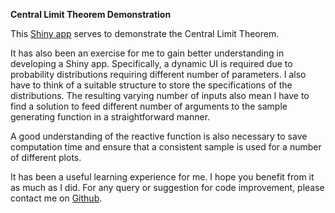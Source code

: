 **Central Limit Theorem Demonstration**

This [Shiny app](https://yxtay.shinyapps.io/rv-clt/) serves to demonstrate the Central Limit Theorem.

It has also been an exercise for me to gain better understanding in developing a Shiny app. 
Specifically, a dynamic UI is required due to probability distributions requiring different number of parameters. 
I also have to think of a suitable structure to store the specifications of the distributions. 
The resulting varying number of inputs also mean I have to find a solution to feed different number of arguments 
to the sample generating function in a straightforward manner.

A good understanding of the reactive function is also necessary to save computation time and ensure that a consistent sample is used for a number of different plots.

It has been a useful learning experience for me. I hope you benefit from it as much as I did. 
For any query or suggestion for code improvement, please contact me on [Github](https://github.com/yxtay/).
